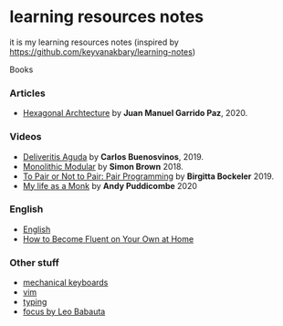 # learning resources notes
it is my learning resources notes (inspired by https://github.com/keyvanakbary/learning-notes)

Books

### Articles
* [Hexagonal Archtecture](Articles/Hexagonal.Architecture.by.Juan.Manuel.Garrido.Paz.md) by **Juan Manuel Garrido Paz**, 2020.


### Videos
* [Deliveritis Aguda](Videos/Deliveritis.Aguda.by.Carlos.Buenosvinos.md) by **Carlos Buenosvinos**, 2019.
* [Monolithic Modular](Videos/Monolithic.Modular.by.Simon.Brown.md) by **Simon Brown** 2018.
* [To Pair or Not to Pair: Pair Programming](Videos/To.pair.or.not.to.pair.by.Birgitta.Bockeler.md) by **Birgitta Bockeler** 2019.
* [My life as a Monk](Videos/My.Life.as.a.Monk.Part.2.by.Andy.Puddicombe.md) by **Andy Puddicombe** 2020

### English
* [English](English/English.md)
* [How to Become Fluent on Your Own at Home](English\how.to.become.fluent.on.your.own.at.home.md)

### Other stuff
* [mechanical keyboards](types.of.mechanical.keyboards.jpeg)
* [vim](vim.md)
* [typing](Typing.md)
* [focus by Leo Babauta](focus.by.leo.Babauta.md)
